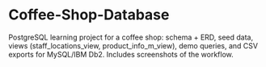 # Coffee-Shop-Database
PostgreSQL learning project for a coffee shop: schema + ERD, seed data, views (staff_locations_view, product_info_m_view), demo queries, and CSV exports for MySQL/IBM Db2. Includes screenshots of the workflow.
